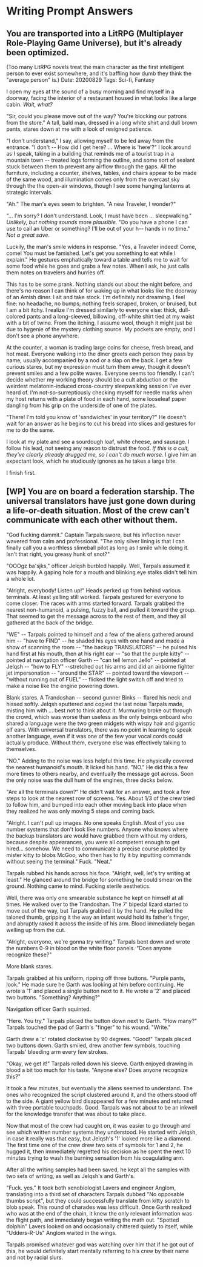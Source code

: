 # Writing Prompt Answers

## You are transported into a LitRPG (Multiplayer Role-Playing Game Universe), but it's already been optimized.
(Too many LitRPG novels treat the main character as the first intelligent person to ever exist somewhere, and it's baffling how dumb they think the "average person" is.)
Date: 20200829
Tags: Sci-fi, Fantasy

I open my eyes at the sound of a busy morning and find myself in a doorway, facing the interior of a restaurant housed in what looks like a large cabin.
*Wait, what?*

"Sir, could you please move out of the way? You're blocking our patrons from the store." A tall, bald man, dressed in a long white shirt and dull brown pants, stares down at me with a look of resigned patience.

"I don't understand," I say, allowing myself to be led away from the entrance. "I don't -- How did I get here? ... Where is 'here'?"
I look around as I speak, taking in a building that reminds me of a tourist trap in a mountain town -- treated logs forming the outline, and some sort of sealant stuck between them to prevent any airflow through the gaps.
All the furniture, including a counter, shelves, tables, and chairs appear to be made of the same wood, and illumination comes only from the overcast sky through the the open-air windows, though I see some hanging lanterns at strategic intervals.

"Ah." The man's eyes seem to brighten. "A new Traveler, I wonder?"

"... I'm sorry? I don't understand. Look, I must have been ... sleepwalking." *Unlikely, but nothing sounds* more *plausible.* "Do you have a phone I can use to call an Uber or something? I'll be out of your h-- hands in no time." *Not a great save.*

Luckily, the man's smile widens in response.
"Yes, a Traveler indeed! Come, come! You must be famished. Let's get you something to eat while I explain."
He gestures emphatically toward a table and tells me to wait for some food while he goes and grabs a few notes.
When I ask, he just calls them notes on travelers and hurries off.

This has to be some prank.
Nothing stands out about the night before, and there's no reason I can think of for waking up in what looks like the doorway of an Amish diner.
I sit and take stock.
I'm definitely not dreaming.
I feel fine: no headache, no bumps; nothing feels scraped, broken, or bruised, but I am a bit itchy.
I realize I'm dressed similarly to everyone else: thick, dull-colored pants and a long-sleeved, billowing, off-white shirt tied at my waist with a bit of twine.
From the itching, I assume wool, though it might just be due to hygenie of the mystery clothing source.
My pockets are empty, and I don't see a phone anywhere.

At the counter, a woman is trading large coins for cheese, fresh bread, and hot meat.
Everyone walking into the diner greets each person they pass by name, usually accompanied by a nod or a slap on the back.
I get a few curious stares, but my expression must turn them away, though it doesn't prevent smiles and a few polite waves.
Everyone seems too friendly.
I can't decide whether my working theory should be a cult abduction or the weirdest melatonin-induced cross-country sleepwalking session I've ever heard of.
I'm not-so-surreptiously checking myself for needle marks when my host returns with a plate of food in each hand, some looseleaf paper dangling from his grip on the underside of one of the plates.

"There! I'm told you know of 'sandwiches' in your territory?"
He doesn't wait for an answer as he begins to cut his bread into slices and gestures for me to do the same.

I look at my plate and see a sourdough loaf, white cheese, and sausage.
I follow his lead, not seeing any reason to distrust the food.
*If this is a cult, they've clearly already drugged me, so I can't do much worse.*
I give him an expectant look, which he studiously ignores as he takes a large bite.

I finish first.





## [WP] You are on board a federation starship. The universal translators have just gone down during a life-or-death situation. Most of the crew can't communicate with each other without them.

"God fucking dammit." Captain Tarpals swore, but his inflection never wavered from calm and professional. "The only silver lining is that I can finally call you a worthless slimeball pilot as long as I smile while doing it. Isn't that right, you greasy hunk of snot?"

"OOOgz ba'sjks," officer Jelqsh burbled happily. Well, Tarpals assumed it was happily. A gaping hole for a mouth and blinking eye stalks didn't tell him a whole lot.

"Alright, everybody! Listen up!" Heads perked up from behind various terminals. At least yelling still worked. Tarpals gestured for everyone to come closer. The races with arms started forward. Tarpals grabbed the nearest non-humanoid, a pulsing, fuzzy ball, and pulled it toward the group. That seemed to get the message across to the rest of them, and they all gathered at the back of the bridge.

"WE"  -- Tarpals pointed to himself and a few of the aliens gathered around him -- "have to FIND" -- he shaded his eyes with one hand and made a show of scanning the room -- "the backup TRANSLATORS" -- he pulsed his hand first at his mouth, then at his right ear -- "so that the purple kitty" -- pointed at navigation officer Garth -- "can tell lemon Jello" -- pointed at Jelqsh -- "how to FLY" --stretched out his arms and did an airborne fighter jet impersonation -- "around the STAR" -- pointed toward the viewport -- "without running out of FUEL" -- flicked the light switch off and tried to make a noise like the engine powering down.

Blank stares. A Trandoshan -- second gunner Binks -- flared his neck and hissed softly. Jelqsh sputtered and copied the last noise Tarpals made, misting him with ... best not to think about it. Murmuring broke out through the crowd, which was worse than useless as the only beings onboard who shared a language were the two green midgets with wispy hair and gigantic elf ears. With universal translators, there was no point in learning to speak another language, even if it was one of the few your vocal cords could actually produce. Without them, everyone else was effectively talking to themselves.

"NO." Adding to the noise was less helpful this time. He physically covered the nearest humanoid's mouth. It licked his hand. "NO." He did this a few more times to others nearby, and eventually the message got across. Soon the only noise was the dull hum of the engines, three decks below.

"Are all the terminals down?" He didn't wait for an answer, and took a few steps to look at the nearest row of screens. Yes. About 1/3 of the crew tried to follow him, and bumped into each other moving back into place when they realized he was only moving 5 steps and coming back. 

"Alright. I can't pull up images. No one speaks English. Most of you use number systems that don't look like numbers. Anyone who knows where the backup translators are would have grabbed them without my orders, because despite appearances, you were all competent enough to get hired... somehow. We need to communicate a precise course plotted by mister kitty to blobs McGoo, who then has to fly it by inputting commands without seeing the terminal." Fuck. "Neat." 

Tarpals rubbed his hands across his face. "Alright, well, let's try writing at least." He glanced around the bridge for something he could smear on the ground. Nothing came to mind. Fucking sterile aesthetics.

Well, there was only one smearable substance he kept on himself at all times. He walked over to the Trandoshan. The 7' bipedal lizard started to move out of the way, but Tarpals grabbed it by the hand. He pulled the taloned thumb, gripping it the way an infant would hold its father's finger, and abruptly raked it across the inside of his arm. Blood immediately began welling up from the cut.

"Alright, everyone, we're gonna try writing." Tarpals bent down and wrote the numbers 0-9 in blood on the white floor panels. "Does anyone recognize these?"

More blank stares.

Tarpals grabbed at his uniform, ripping off three buttons. "Purple pants, look." He made sure he Garth was looking at him before continuing. He wrote a '1' and placed a single button next to it. He wrote a '2' and placed two buttons. "Something? Anything?"

Navigation officer Garth squinted.

"Here. You try." Tarpals placed the button down next to Garth. "How many?" Tarpals touched the pad of Garth's "finger" to his wound. "Write."

Garth drew a 'c' rotated clockwise by 90 degrees. "Good!" Tarpals placed two buttons down. Garth smiled, drew another few symbols, touching Tarpals' bleeding arm every few strokes.

"Okay, we get it!" Tarpals rolled down his sleeve. Garth enjoyed drawing in blood a bit too much for his taste. "Anyone else? Does anyone recognize this?"

It took a few minutes, but eventually the aliens seemed to understand. The ones who recognized the script clustered around it, and the others stood off to the side. A giant yellow bird disappeared for a few minutes and returned with three portable touchpads. Good. Tarpals was not about to be an inkwell for the knowledge transfer that was about to take place. 

Now that most of the crew had caught on, it was easier to go through and see which written number systems they understood. He started with Jelqsh, in case it really was that easy, but Jelqsh's '1' looked more like a diamond. The first time one of the crew drew two sets of symbols for 1 and 2, he hugged it, then immediately regretted his decision as he spent the next 10 minutes trying to wash the burning sensation from his coagulating arm.

After all the writing samples had been saved, he kept all the samples with two sets of writing, as well as Jelqsh's and Garth's.

"Fuck. yes." It took both xenobiologist Lavers and engineer Anglom, translating into a third set of characters Tarpals dubbed "No opposable thumbs script", but they could successfully translate from kitty scratch to blob speak. This round of charades was less difficult. Once Garth realized who was at the end of the chain, it knew the only relevant information was the flight path, and immediately began writing the math out. "Spotted dolphin" Lavers looked on and occasionally chittered quietly to itself, while "Udders-R-Us" Anglom waited in the wings. 

Tarpals promised whatever god was watching over him that if he got out of this, he would definitely start mentally referring to his crew by their name and not by racial slurs.
